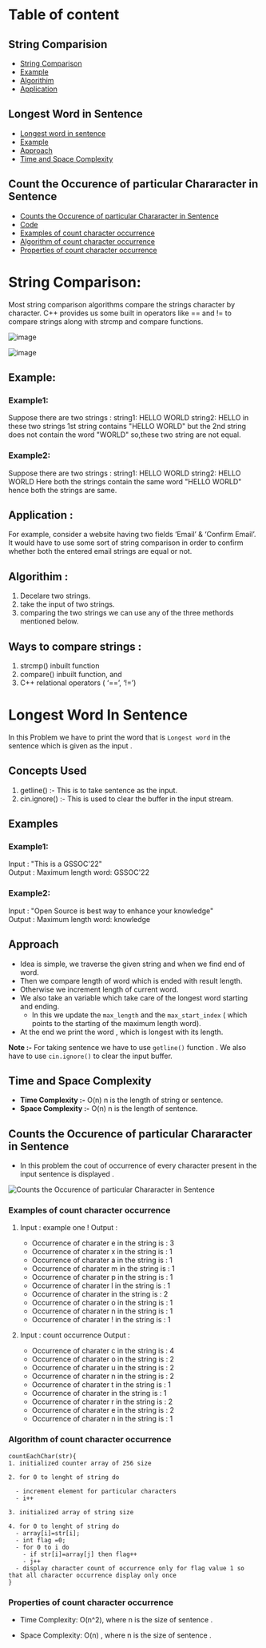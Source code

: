 <!-- Table of contents  -->
# Table of content
## String Comparision
- [String Comparison](#string-comparison)
- [Example](#example)
- [Algorithim](#algorithim-)
- [Application](#application-)

## Longest Word in Sentence
- [Longest word in sentence](#longest-word-in-sentence-1)
- [Example](#examples)
- [Approach](#approach)
- [Time and Space Complexity](#time-and-space-complexity)

## Count the Occurence of particular Chararacter in Sentence
- [Counts the Occurence of particular Chararacter in Sentence](#counts-the-occurence-of-particular-chararacter-in-sentence)
- [Code](CountCharOccurrence.cpp)
- [Examples of count character occurrence](#examples-of-count-character-occurrence)
- [Algorithm of count character occurrence](#algorithm-of-count-character-occurrence)
- [Properties of count character occurrence](#properties-of-count-character-occurrence)
    


# String Comparison:
Most string comparison algorithms compare the strings character by character. C++ provides us some built in operators like == and != to compare strings along with strcmp and compare functions.

![image](https://user-images.githubusercontent.com/100208233/162633708-61773b59-35ff-4290-bc66-0d370ed42645.png)

![image](https://user-images.githubusercontent.com/100208233/162752958-b3be8277-195f-4b86-8b38-950dfaf7a6e8.png)


## Example:

### Example1:
Suppose there are two strings :
string1: HELLO WORLD
string2: HELLO
in these two strings 1st string contains "HELLO WORLD" but the 2nd string does not contain the word "WORLD" so,these two string are not equal.

### Example2:
Suppose there are two strings :
string1: HELLO WORLD
string2: HELLO WORLD
Here both the strings contain the same word "HELLO WORLD" hence both the strings are same.  

## Application :
For example, consider a website having two fields ‘Email’ & ‘Confirm Email’. It would have to use some sort of string comparison in order to confirm whether both the entered email strings are equal or not.

## Algorithim :
1. Decelare two strings.
2. take the input of two strings.
3. comparing the two strings we can use any of the three methords mentioned below.

## Ways to compare strings :
1. strcmp() inbuilt function
2. compare() inbuilt function, and
3. C++ relational operators ( ‘==’, ‘!=’)

# Longest Word In Sentence

In this Problem we have to print the word that is `Longest word` in the sentence which is given as the input .

## Concepts Used

1. getline() :- This is to take sentence as the input.
2. cin.ignore() :- This is used to clear the buffer in the input stream.

## Examples

### Example1:
Input : "This is a GSSOC'22" \
Output : Maximum length word: GSSOC'22

### Example2:
Input : "Open Source is best way to enhance your knowledge" \
Output : Maximum length word: knowledge 

## Approach

- Idea is simple, we traverse the given string and when we find end of word.
- Then we compare length of word which is ended with result length.
- Otherwise we increment length of current word.
- We also take an variable which take care of the longest word starting and ending.
  - In this we update the `max_length` and the `max_start_index` ( which points to the starting of the maximum length word).
- At the end we print the word , which is longest with its length.

**Note :-** For taking sentence we have to use `getline()` function . We also have to use `cin.ignore()` to clear the input buffer.

## Time and Space Complexity

- **Time Complexity :-** O(n) n is the length of string or sentence.
- **Space Complexity :-** O(n) n is the length of sentence.

## Counts the Occurence of particular Chararacter in Sentence
- In this problem the cout of occurrence of every character present in the input sentence is displayed .

<!-- image to help better explain the concept -->

![Counts the Occurence of particular Chararacter in Sentence](https://www.shristitechlabs.com/wp-content/uploads/2019/05/totalcharacters.png)

### Examples of count character occurrence
1. Input : example one !
  Output : 
    - Occurrence of charater e in the string is : 3
    - Occurrence of charater x in the string is : 1
    - Occurrence of charater a in the string is : 1
    - Occurrence of charater m in the string is : 1
    - Occurrence of charater p in the string is : 1
    - Occurrence of charater l in the string is : 1
    - Occurrence of charater   in the string is : 2
    - Occurrence of charater o in the string is : 1
    - Occurrence of charater n in the string is : 1
    - Occurrence of charater ! in the string is : 1

2. Input : count occurrence
  Output : 
    - Occurrence of charater c in the string is : 4
    - Occurrence of charater o in the string is : 2
    - Occurrence of charater u in the string is : 2
    - Occurrence of charater n in the string is : 2
    - Occurrence of charater t in the string is : 1
    - Occurrence of charater   in the string is : 1
    - Occurrence of charater r in the string is : 2
    - Occurrence of charater e in the string is : 2
    - Occurrence of charater n in the string is : 1

### Algorithm of count character occurrence
```
countEachChar(str){
1. initialized counter array of 256 size

2. for 0 to lenght of string do

  - increment element for particular characters
  - i++

3. initialized array of string size

4. for 0 to lenght of string do
  - array[i]=str[i];
  - int flag =0;
  - for 0 to i do
    - if str[i]=array[j] then flag++
    - j++
  - display character count of occurrence only for flag value 1 so that all character occurrence display only once
}

```

### Properties of count character occurrence

- Time Complexity: O(n^2), where n is the size of sentence .

- Space Complexity: O(n) , where n is the size of sentence .
